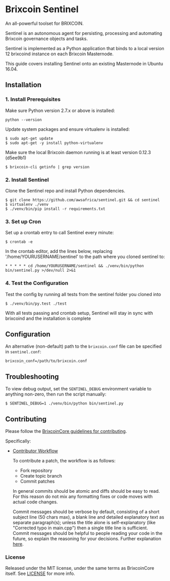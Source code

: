 # Brixcoin Sentinel

An all-powerful toolset for BRIXCOIN.


Sentinel is an autonomous agent for persisting, processing and automating Brixcoin governance objects and tasks.

Sentinel is implemented as a Python application that binds to a local version 12 brixcoind instance on each Brixcoin Masternode.

This guide covers installing Sentinel onto an existing Masternode in Ubuntu 16.04.

## Installation

### 1. Install Prerequisites

Make sure Python version 2.7.x or above is installed:

    python --version

Update system packages and ensure virtualenv is installed:

    $ sudo apt-get update
    $ sudo apt-get -y install python-virtualenv

Make sure the local Brixcoin daemon running is at least version 0.12.3 (d5ee9b1)

    $ brixcoin-cli getinfo | grep version

### 2. Install Sentinel

Clone the Sentinel repo and install Python dependencies.

    $ git clone https://github.com/awsafrica/sentinel.git && cd sentinel
    $ virtualenv ./venv
    $ ./venv/bin/pip install -r requirements.txt

### 3. Set up Cron

Set up a crontab entry to call Sentinel every minute:

    $ crontab -e

In the crontab editor, add the lines below, replacing '/home/YOURUSERNAME/sentinel' to the path where you cloned sentinel to:

    * * * * * cd /home/YOURUSERNAME/sentinel && ./venv/bin/python bin/sentinel.py >/dev/null 2>&1

### 4. Test the Configuration

Test the config by running all tests from the sentinel folder you cloned into

    $ ./venv/bin/py.test ./test

With all tests passing and crontab setup, Sentinel will stay in sync with brixcoind and the installation is complete

## Configuration

An alternative (non-default) path to the `brixcoin.conf` file can be specified in `sentinel.conf`:

    brixcoin_conf=/path/to/brixcoin.conf

## Troubleshooting

To view debug output, set the `SENTINEL_DEBUG` environment variable to anything non-zero, then run the script manually:

    $ SENTINEL_DEBUG=1 ./venv/bin/python bin/sentinel.py

## Contributing

Please follow the [BrixcoinCore guidelines for contributing](https://github.com/awsafrica/brixcoin5.0/blob/master/CONTRIBUTING.md).

Specifically:

* [Contributor Workflow](https://github.com/awsafrica/brixcoin5.0/blob/master/CONTRIBUTING.md#contributor-workflow)

    To contribute a patch, the workflow is as follows:

    * Fork repository
    * Create topic branch
    * Commit patches

    In general commits should be atomic and diffs should be easy to read. For this reason do not mix any formatting fixes or code moves with actual code changes.

    Commit messages should be verbose by default, consisting of a short subject line (50 chars max), a blank line and detailed explanatory text as separate paragraph(s); unless the title alone is self-explanatory (like "Corrected typo in main.cpp") then a single title line is sufficient. Commit messages should be helpful to people reading your code in the future, so explain the reasoning for your decisions. Further explanation [here](http://chris.beams.io/posts/git-commit/).

### License

Released under the MIT license, under the same terms as BrixcoinCore itself. See [LICENSE](LICENSE) for more info.
